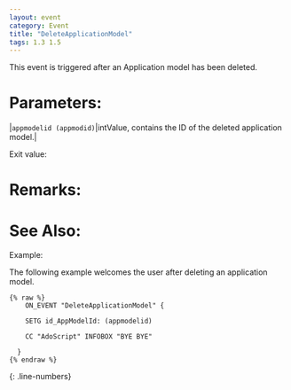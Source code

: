 ```yaml
---
layout: event
category: Event
title: "DeleteApplicationModel"
tags: 1.3 1.5
---
```


This event is triggered after an Application model has been deleted.  

# Parameters:  

|`appmodelid (appmodid)`|intValue, contains the ID of the deleted application model.|

Exit value:



# Remarks:  



# See Also:  



Example:

The following example welcomes the user after deleting an application model.  

```adoscript
{% raw %}
	ON_EVENT "DeleteApplicationModel" {

	SETG id_AppModelId: (appmodelid)
	
	CC "AdoScript" INFOBOX "BYE BYE" 
	
  }
{% endraw %}
```
{: .line-numbers}
